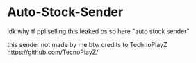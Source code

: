 # Auto-Stock-Sender

idk why tf ppl selling this leaked bs 
so here "auto stock sender"

this sender not made by me btw
credits to TechnoPlayZ
https://github.com/TecnoPlayZ/
